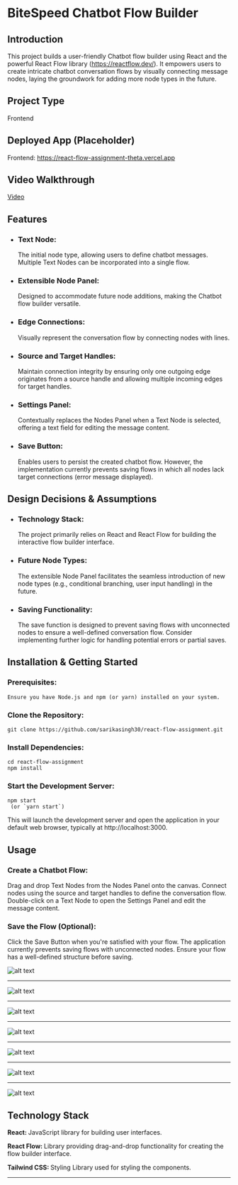 # BiteSpeed Chatbot Flow Builder

## Introduction

This project builds a user-friendly Chatbot flow builder using React and the powerful React Flow library (https://reactflow.dev/). It empowers users to create intricate chatbot conversation flows by visually connecting message nodes, laying the groundwork for adding more node types in the future.

## Project Type

  Frontend

## Deployed App (Placeholder)
 Frontend: https://react-flow-assignment-theta.vercel.app


## Video Walkthrough

[Video](./react-flow-pro.mp4)


## Features

- ### Text Node:
     The initial node type, allowing users to define chatbot messages. Multiple Text Nodes can be incorporated into a single flow.
- ### Extensible Node Panel: 
     Designed to accommodate future node additions, making the Chatbot flow builder versatile.
- ### Edge Connections: 
     Visually represent the conversation flow by connecting nodes with lines.
- ### Source and Target Handles: 
     Maintain connection integrity by ensuring only one outgoing edge originates from a source handle and allowing multiple incoming edges for target handles.
- ### Settings Panel: 
     Contextually replaces the Nodes Panel when a Text Node is selected, offering a text field for editing the message content.
- ### Save Button: 
     Enables users to persist the created chatbot flow. However, the implementation currently prevents saving flows in which all nodes lack target connections (error message displayed).
     
## Design Decisions & Assumptions

- ### Technology Stack: 
    The project primarily relies on React and React Flow for building the interactive flow builder interface.
- ### Future Node Types: 
    The extensible Node Panel facilitates the seamless introduction of new node types (e.g., conditional branching, user input handling) in the future.
- ### Saving Functionality: 
    The save function is designed to prevent saving flows with unconnected nodes to ensure a well-defined conversation flow. Consider implementing further logic for handling potential errors or partial saves.


## Installation & Getting Started

### Prerequisites: 
    Ensure you have Node.js and npm (or yarn) installed on your system.
### Clone the Repository:
```
git clone https://github.com/sarikasingh30/react-flow-assignment.git

```

### Install Dependencies:

```
cd react-flow-assignment
npm install
```

### Start the Development Server:
```
npm start
 (or `yarn start`)

```

This will launch the development server and open the application in your default web browser, typically at http://localhost:3000.


## Usage

### Create a Chatbot Flow:
Drag and drop Text Nodes from the Nodes Panel onto the canvas.
Connect nodes using the source and target handles to define the conversation flow.
Double-click on a Text Node to open the Settings Panel and edit the message content.
### Save the Flow (Optional):
Click the Save Button when you're satisfied with your flow.
The application currently prevents saving flows with unconnected nodes. Ensure your flow has a well-defined structure before saving.

![alt text](image.png)

---

![alt text](image-1.png)

---

![alt text](image-2.png)

---

![alt text](image-3.png)

---
![alt text](image-4.png)

---
![alt text](image-5.png)

---

![alt text](image-6.png)


## Technology Stack
<b>React: </b> JavaScript library for building user interfaces.

<b>React Flow: </b> Library providing drag-and-drop functionality for creating the flow builder interface.

<b>Tailwind CSS: </b> Styling Library used for styling the components.

--- 